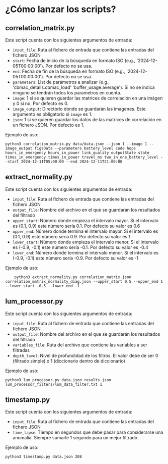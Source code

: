 # ¿Cómo lanzar los scripts?
## correlation_matrix.py
Este script cuenta con los siguientes argumentos de entrada:
- `input_file`: Ruta al fichero de entrada que contiene las entradas del fichero JSON
- `start`: Fecha de inicio de la búsqueda en formato ISO (e.g., '2024-12-05T00:00:00'). Por defecto no se usa.
- `end`: Fecha de fin de la búsqueda en formato ISO (e.g., '2024-12-05T00:00:00'). Por defecto no se usa.
- `parameters`: List de parámetros a analizar (e.g., 'cbmac_details.cbmac_load' 'buffer_usage.average'). Si no se indica ninguno se tendrán todos los parametros en cuenta.
- `image`: 1 si se quieren guardar las matrices de correlación en una imágen y 0 si no. Por defecto es 0.
- `image_output`: Directorio donde se guardarán las imagenes. Este argumento es obligatorio si `image` es 1.
- `json`: 1 si se quieren guardar los datos de las matrices de correlación en un fichero JSON. Por defecto es 1.

Ejemplo de uso:

    python3 correlation_matrix.py data/data.json --json 1 --image 1 --image_output figsData --parameters battery_level code hops hours_in_emergency hours_in_power link_quality outputState state times_in_emergency times_in_power travel_ms two_in_one_battery_level --start 2024-12-11T05:00:00 --end 2024-12-11T21:00:00

## extract_normality.py
Este script cuenta con los siguientes argumentos de entrada:
- `input_file`: Ruta al fichero de entrada que contiene las entradas del fichero JSON
- `output_file`: Nombre del archivo en el que se guardarán los resultados del filtrado
- `upper_start`: Número donde empieza el intervalo mayor. Si el intervalo es (0.1, 0.9) este número sería 0.1. Por defecto su valor es 0.6
- `upper_end`: Número donde termina el intervalo mayor. Si el intervalo es (0.1, 0.9) este número sería 0.9. Por defecto su valor es 1
- `lower_start`: Número donde empieza el intervalo menor. Si el intervalo es (-0.9, -0.1) este número sería -0.1. Por defecto su valor es -0.4
- `lower_end`: Número donde termina el intervalo menor. Si el intervalo es (-0.9, -0.1) este número sería -0.9. Por defecto su valor es -1

Ejemplo de uso:

        python3 extract_normality.py correlation_matrix.json correlation_matrix_normality_diag.json --upper_start 0.5 --upper_end 1 --lower_start -0.5 --lower_end -1

## lum_processor.py
Este script cuenta con los siguientes argumentos de entrada:
- `input_file`: Ruta al fichero de entrada que contiene las entradas del fichero JSON
- `output_file`: Nombre del archivo en el que se guardarán los resultados del filtrado
- `variables_file`: Ruta del archivo que contiene las variables a ser filtradas
- `depth_level`: Nivel de profundidad de los filtros. El valor debe de ser 0 (filtrado simple) o 1 (diccionario dentro de diccionario)

Ejemplo de uso:

    python3 lum_processor.py data.json results.json lum_processor_filters/lum_data_filter.txt 1

## timestamp.py
Este script cuenta con los siguientes argumentos de entrada:
- `input_file`: Ruta al fichero de entrada que contiene las entradas del fichero JSON
- `time_lapse`: Tiempo en segundos que debe pasar para considerarse una anomalía. Siempre sumarle 1 segundo para un mejor filtrado.

Ejemplo de uso:

    python3 timestamp.py data.json 208

